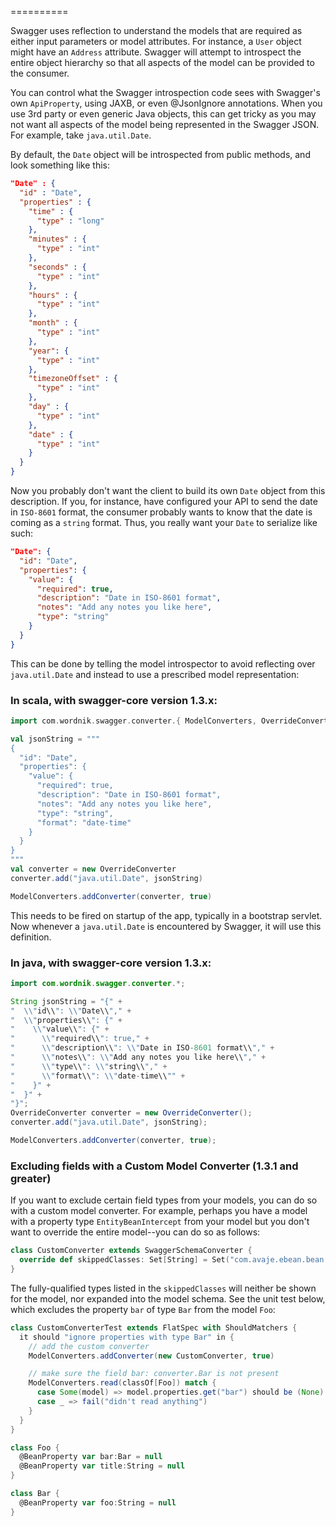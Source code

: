 ==========

Swagger uses reflection to understand the models that are required as either input parameters or model attributes.  For instance, a `User` object might have an `Address` attribute.  Swagger will attempt to introspect the entire object hierarchy so that all aspects of the model can be provided to the consumer.

You can control what the Swagger introspection code sees with Swagger's own `ApiProperty`, using JAXB, or even @JsonIgnore annotations.  When you use 3rd party or even generic Java objects, this can get tricky as you may not want all aspects of the model being represented in the Swagger JSON.  For example, take `java.util.Date`.

By default, the `Date` object will be introspected from public methods, and look something like this:

```json
"Date" : {
  "id" : "Date",
  "properties" : {
    "time" : {
      "type" : "long"
    },
    "minutes" : {
      "type" : "int"
    },
    "seconds" : {
      "type" : "int"
    },
    "hours" : {
      "type" : "int"
    },
    "month" : {
      "type" : "int"
    },
    "year": {
      "type" : "int"
    },
    "timezoneOffset" : {
      "type" : "int"
    },
    "day" : {
      "type" : "int"
    },
    "date" : {
      "type" : "int"
    }
  }
}
```

Now you probably don't want the client to build its own `Date` object from this description.  If you, for instance, have configured your API to send the date in `ISO-8601` format, the consumer probably wants to know that the date is coming as a `string` format.  Thus, you really want your `Date` to serialize like such:

```json
"Date": {
  "id": "Date",
  "properties": {
    "value": {
      "required": true,
      "description": "Date in ISO-8601 format",
      "notes": "Add any notes you like here",
      "type": "string"
    }
  }
}
```

This can be done by telling the model introspector to avoid reflecting over `java.util.Date` and instead to use a prescribed model representation:

### In scala, with swagger-core version 1.3.x:

```scala
import com.wordnik.swagger.converter.{ ModelConverters, OverrideConverter }

val jsonString = """
{
  "id": "Date",
  "properties": {
    "value": {
      "required": true,
      "description": "Date in ISO-8601 format",
      "notes": "Add any notes you like here",
      "type": "string",
      "format": "date-time"
    }
  }
}
"""
val converter = new OverrideConverter
converter.add("java.util.Date", jsonString)

ModelConverters.addConverter(converter, true)

```

This needs to be fired on startup of the app, typically in a bootstrap servlet.  Now whenever a `java.util.Date` is encountered by Swagger, it will use this definition.

### In java, with swagger-core version 1.3.x:

```java
import com.wordnik.swagger.converter.*;

String jsonString = "{" +
"  \\"id\\": \\"Date\\"," +
"  \\"properties\\": {" +
"    \\"value\\": {" +
"      \\"required\\": true," +
"      \\"description\\": \\"Date in ISO-8601 format\\"," +
"      \\"notes\\": \\"Add any notes you like here\\"," +
"      \\"type\\": \\"string\\"," +
"      \\"format\\": \\"date-time\\"" +
"    }" +
"  }" +
"}";
OverrideConverter converter = new OverrideConverter();
converter.add("java.util.Date", jsonString);

ModelConverters.addConverter(converter, true);
```

### Excluding fields with a Custom Model Converter (1.3.1 and greater)
If you want to exclude certain field types from your models, you can do so with a custom model converter.  For example, perhaps you have a model with a property type `EntityBeanIntercept` from your model but you don't want to override the entire model--you can do so as follows:

```scala
class CustomConverter extends SwaggerSchemaConverter {
  override def skippedClasses: Set[String] = Set("com.avaje.ebean.bean.EntityBeanIntercept")
}
```

The fully-qualified types listed in the `skippedClasses` will neither be shown for the model, nor expanded into the model schema.  See the unit test below, which excludes the property `bar` of type `Bar` from the model `Foo`:

```scala
class CustomConverterTest extends FlatSpec with ShouldMatchers {
  it should "ignore properties with type Bar" in {
    // add the custom converter
    ModelConverters.addConverter(new CustomConverter, true)

    // make sure the field bar: converter.Bar is not present
    ModelConverters.read(classOf[Foo]) match {
      case Some(model) => model.properties.get("bar") should be (None)
      case _ => fail("didn't read anything")
    }
  }
}

class Foo {
  @BeanProperty var bar:Bar = null
  @BeanProperty var title:String = null
}

class Bar {
  @BeanProperty var foo:String = null
}
```
